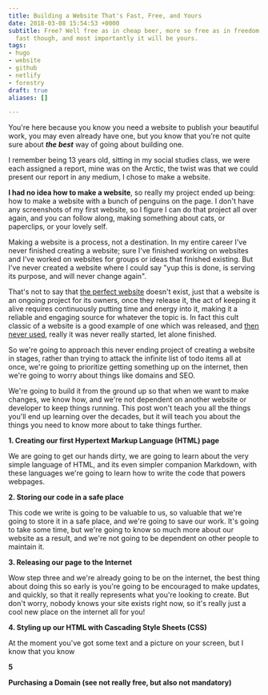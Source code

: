 ```yaml
---
title: Building a Website That's Fast, Free, and Yours
date: 2018-03-08 15:54:53 +0000
subtitle: Free? Well free as in cheap beer, more so free as in freedom. It will be
  fast though, and most importantly it will be yours.
tags:
- hugo
- website
- github
- netlify
- forestry
draft: true
aliases: []

---
```

You're here because you know you need a website to publish your beautiful work, you may even already have one, but you know that you're not quite sure about **_the best_** way of going about building one.

I remember being 13 years old, sitting in my social studies class, we were each assigned a report, mine was on the Arctic, the twist was that we could present our report in any medium, I chose to make a website.

**I had no idea how to make a website**, so really my project ended up being: how to make a website with a bunch of penguins on the page. I don't have any screenshots of my first website, so I figure I can do that project all over again, and you can follow along, making something about cats, or paperclips, or your lovely self.

Making a website is a process, not a destination. In my entire career I've never finished creating a website; sure I've finished working on websites and I've worked on websites for groups or ideas that finished existing. But I've never created a website where I could say "yup this is done, is serving its purpose, and will never change again". 

That's not to say that [the perfect website](https://www.warnerbros.com/archive/spacejam/movie/jam.htm "Space Jam Website") doesn't exist, just that a website is an ongoing project for its owners, once they release it, the act of keeping it alive requires continuously putting time and energy into it, making it a reliable and engaging source for whatever the topic is. In fact this cult classic of a website is a good example of one which was released, and [then never used](https://www.warnerbros.com/archive/spacejam/movie/cmp/pressbox/pressboxframes.html), really it was never really started, let alone finished. 

So we're going to approach this never ending project of creating a website in stages, rather than trying to attack the infinite list of todo items all at once, we're going to prioritize getting something up on the internet, then we're going to worry about things like domains and SEO. 

We're going to build it from the ground up so that when we want to make changes, we know how, and we're not dependent on another website or developer to keep things running. This post won't teach you all the things you'll end up learning over the decades, but it will teach you about the things you need to know more about to take things further.

**1. Creating our first Hypertext Markup Language (HTML) page**

We are going to get our hands dirty, we are going to learn about the very simple language of HTML, and its even simpler companion Markdown, with these languages we're going to learn how to write the code that powers webpages. 

**2. Storing our code in a safe place**

This code we write is going to be valuable to us, so valuable that we're going to store it in a safe place, and we're going to save our work. It's going to take some time, but we're going to know so much more about our website as a result, and we're not going to be dependent on other people to maintain it.

**3. Releasing our page to the Internet**

Wow step three and we're already going to be on the internet, the best thing about doing this so early is you're going to be encouraged to make updates, and quickly, so that it really represents what you're looking to create. But don't worry, nobody knows your site exists right now, so it's really just a cool new place on the internet all for you!

**4. Styling up our HTML with Cascading Style Sheets (CSS)**

At the moment you've got some text and a picture on your screen, but  I know that you know

**5** 

**Purchasing a Domain (see not really free, but also not mandatory)**